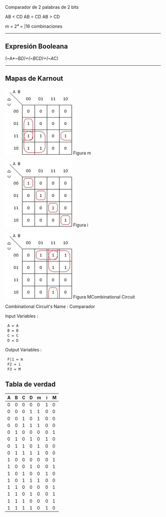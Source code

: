 Comparador de 2 palabras de 2 bits

AB < CD 
AB = CD
AB > CD

m = 2⁴ = |16 combinaciones


---
## Expresión Booleana

(~A*~B*D)+(~B*C*D)+(~A*C)

---
## Mapas de Karnout

![](Attachments/Pasted%20image%2020230419085131.png)
Figura m

![](Attachments/Pasted%20image%2020230419085139.png)
Figura i

![](Attachments/Pasted%20image%2020230419085147.png)
Figura MCombinational Circuit

Combinational Circuit's Name : Comparador



Input Variables : 

     A = A
     B = B
     C = C
     D = D

Output Variables : 

     F|1 = m
     F2 = i
     F3 = M


## Tabla de verdad

| A   | B   | C   | D   | m | i  | M  |
| --- | --- | --- | --- | --- | --- | --- |
| 0   | 0   | 0   | 0   | 0   | 1   | 0   |
| 0   | 0   | 0   | 1   | 1   | 0   | 0   |
| 0   | 0   | 1   | 0   | 1   | 0   | 0   |
| 0   | 0   | 1   | 1   | 1   | 0   | 0   |
| 0   | 1   | 0   | 0   | 0   | 0   | 1   |
| 0   | 1   | 0   | 1   | 0   | 1   | 0   |
| 0   | 1   | 1   | 0   | 1   | 0   | 0   |
| 0   | 1   | 1   | 1   | 1   | 0   | 0   |
| 1   | 0   | 0   | 0   | 0   | 0   | 1   |
| 1   | 0   | 0   | 1   | 0   | 0   | 1   |
| 1   | 0   | 1   | 0   | 0   | 1   | 0   |
| 1   | 0   | 1   | 1   | 1   | 0   | 0   |
| 1   | 1   | 0   | 0   | 0   | 0   | 1   |
| 1   | 1   | 0   | 1   | 0   | 0   | 1   |
| 1   | 1   | 1   | 0   | 0   | 0   | 1   |
| 1   | 1   | 1   | 1   | 0   | 1   | 0   |

